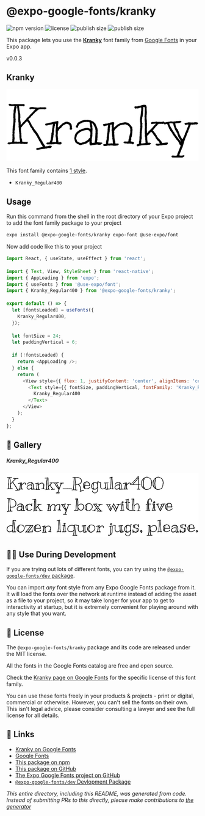 # @expo-google-fonts/kranky

![npm version](https://flat.badgen.net/npm/v/@expo-google-fonts/kranky)
![license](https://flat.badgen.net/github/license/expo/google-fonts)
![publish size](https://flat.badgen.net/packagephobia/install/@expo-google-fonts/kranky)
![publish size](https://flat.badgen.net/packagephobia/publish/@expo-google-fonts/kranky)

This package lets you use the [**Kranky**](https://fonts.google.com/specimen/Kranky) font family from [Google Fonts](https://fonts.google.com/) in your Expo app.

v0.0.3

## Kranky

![Kranky](./font-family.png)

This font family contains [1 style](#-gallery).

- `Kranky_Regular400`

## Usage

Run this command from the shell in the root directory of your Expo project to add the font family package to your project
```sh
expo install @expo-google-fonts/kranky expo-font @use-expo/font
```

Now add code like this to your project
```js
import React, { useState, useEffect } from 'react';

import { Text, View, StyleSheet } from 'react-native';
import { AppLoading } from 'expo';
import { useFonts } from '@use-expo/font';
import { Kranky_Regular400 } from '@expo-google-fonts/kranky';

export default () => {
  let [fontsLoaded] = useFonts({
    Kranky_Regular400,
  });

  let fontSize = 24;
  let paddingVertical = 6;

  if (!fontsLoaded) {
    return <AppLoading />;
  } else {
    return (
      <View style={{ flex: 1, justifyContent: 'center', alignItems: 'center' }}>
        <Text style={{ fontSize, paddingVertical, fontFamily: 'Kranky_Regular400' }}>
          Kranky_Regular400
        </Text>
      </View>
    );
  }
};

```

## 🔡 Gallery

##### Kranky_Regular400
![Kranky_Regular400](./6ede337ff9d5b44d7958a35407098749494ddd69efd07cad00c906439794d962.ttf.png)


## 👩‍💻 Use During Development

If you are trying out lots of different fonts, you can try using the [`@expo-google-fonts/dev` package](https://github.com/expo/google-fonts/tree/master/font-packages/dev#readme).

You can import *any* font style from any Expo Google Fonts package from it. It will load the fonts
over the network at runtime instead of adding the asset as a file to your project, so it may take longer
for your app to get to interactivity at startup, but it is extremely convenient
for playing around with any style that you want.

## 📖 License

The `@expo-google-fonts/kranky` package and its code are released under the MIT license.

All the fonts in the Google Fonts catalog are free and open source.

Check the [Kranky page on Google Fonts](https://fonts.google.com/specimen/Kranky) for the specific license of this font family.

You can use these fonts freely in your products & projects - print or digital, commercial or otherwise. However, you can't sell the fonts on their own. This isn't legal advice, please consider consulting a lawyer and see the full license for all details.

## 🔗 Links

- [Kranky on Google Fonts](https://fonts.google.com/specimen/Kranky)
- [Google Fonts](https://fonts.google.com/)
- [This package on npm](https://www.npmjs.com/package/@expo-google-fonts/kranky)
- [This package on GitHub](https://github.com/expo/google-fonts/tree/master/font-packages/kranky)
- [The Expo Google Fonts project on GitHub](https://github.com/expo/google-fonts)
- [`@expo-google-fonts/dev` Devlopment Package](https://github.com/expo/google-fonts/tree/master/font-packages/dev)


*This entire directory, including this README, was generated from code. Instead of submitting PRs to this directly, please make contributions to [the generator](https://github.com/expo/google-fonts/tree/master/packages/generator)*
